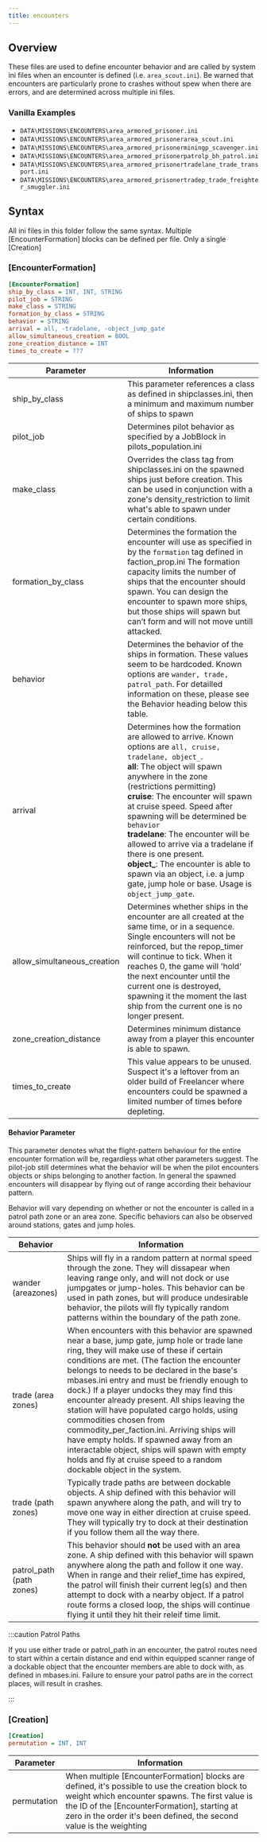 ```yaml
---
title: encounters
---
```


## Overview

These files are used to define encounter behavior and are called by system ini files when an encounter is defined (i.e. `area_scout.ini`). Be warned that encounters are particularly prone to crashes without spew when there are errors, and are determined across multiple ini files.

### Vanilla Examples

* `DATA\MISSIONS\ENCOUNTERS\area_armored_prisoner.ini`
* `DATA\MISSIONS\ENCOUNTERS\area_armored_prisonerarea_scout.ini`
* `DATA\MISSIONS\ENCOUNTERS\area_armored_prisonerminingp_scavenger.ini`
* `DATA\MISSIONS\ENCOUNTERS\area_armored_prisonerpatrolp_bh_patrol.ini`
* `DATA\MISSIONS\ENCOUNTERS\area_armored_prisonertradelane_trade_transport.ini`
* `DATA\MISSIONS\ENCOUNTERS\area_armored_prisonertradep_trade_freighter_smuggler.ini`

## Syntax

All ini files in this folder follow the same syntax. Multiple [EncounterFormation] blocks can be defined per file. Only a single [Creation] 

### [EncounterFormation]

```ini
[EncounterFormation]
ship_by_class = INT, INT, STRING
pilot_job = STRING
make_class = STRING
formation_by_class = STRING
behavior = STRING
arrival = all, -tradelane, -object_jump_gate
allow_simultaneous_creation = BOOL
zone_creation_distance = INT
times_to_create = ???
```

| Parameter                   | Information                                                                                                                                                                                                                                                                                                                                                                                                                                                                                                                                         |
| --------------------------- | --------------------------------------------------------------------------------------------------------------------------------------------------------------------------------------------------------------------------------------------------------------------------------------------------------------------------------------------------------------------------------------------------------------------------------------------------------------------------------------------------------------------------------------------------- |
| ship_by_class               | This parameter references a class as defined in shipclasses.ini, then a minimum and maximum number of ships to spawn                                                                                                                                                                                                                                                                                                                                                                                                                                |
| pilot_job                   | Determines pilot behavior as specified by a JobBlock in pilots_population.ini                                                                                                                                                                                                                                                                                                                                                                                                                                                                       |
| make_class                  | Overrides the class tag from shipclasses.ini on the spawned ships just before creation. This can be used in conjunction with a zone's density_restriction to limit what's able to spawn under certain conditions.                                                                                                                                                                                                                                                                                                                                   |
| formation_by_class          | Determines the formation the encounter will use as specified in by the `formation` tag defined in faction_prop.ini The formation capacity limits the number of ships that the encounter should spawn. You can design the encounter to spawn more ships, but those ships will spawn but can’t form and will not move untill attacked.                                                                                                                                                                                                                |
| behavior                    | Determines the behavior of the ships in formation. These values seem to be hardcoded. Known options are `wander, trade, patrol_path`. For detailled information on these, please see the Behavior heading below this table.                                                                                                                                                                                                                                                                                                                         |
| arrival                     | Determines how the formation are allowed to arrive. Known options are `all, cruise, tradelane, object_`.<br />**all**: The object will spawn anywhere in the zone (restrictions permitting)<br />**cruise**: The encounter will spawn at cruise speed. Speed after spawning will be determined be `behavior`<br />**tradelane**: The encounter will be allowed to arrive via a tradelane if there is one present.<br />**object_**: The encounter is able to spawn via an object, i.e. a jump gate, jump hole or base. Usage is `object_jump_gate`. |
| allow_simultaneous_creation | Determines whether ships in the encounter are all created at the same time, or in a sequence. Single encounters will not be reinforced, but the repop_timer will continue to tick. When it reaches 0, the game will 'hold' the next encounter until the current one is destroyed, spawning it the moment the last ship from the current one is no longer present.                                                                                                                                                                                   |
| zone_creation_distance      | Determines minimum distance away from a player this encounter is able to spawn.                                                                                                                                                                                                                                                                                                                                                                                                                                                                     |
| times_to_create             | This value appears to be unused. Suspect it's a leftover from an older build of Freelancer where encounters could be spawned a limited number of times before depleting.                                                                                                                                                                                                                                                                                                                                                                            |

#### Behavior Parameter
This parameter denotes what the flight-pattern behaviour for the entire encounter formation will be, regardless what other parameters suggest. The pilot-job still determines what the behavior will be when the pilot encounters objects or ships belonging to another faction. In general the spawned encounters will disappear by flying out of range according their behaviour pattern.

Behavior will vary depending on whether or not the encounter is called in a patrol path zone or an area zone. Specific behaviors can also be observed around stations, gates and jump holes.

| Behavior                 | Information                                                                                                                                                                                                                                                                                                                                                                                                                                                                                                                                                                                                                                                                       |
| ------------------------ | --------------------------------------------------------------------------------------------------------------------------------------------------------------------------------------------------------------------------------------------------------------------------------------------------------------------------------------------------------------------------------------------------------------------------------------------------------------------------------------------------------------------------------------------------------------------------------------------------------------------------------------------------------------------------------- |
| wander (areazones)       | Ships will fly in a random pattern at normal speed through the zone. They will dissapear when leaving range only, and will not dock or use jumpgates or jump-holes. This behavior can be used in path zones, but will produce undesirable behavior, the pilots will fly typically random patterns within the boundary of the path zone.                                                                                                                                                                                                                                                                                                                                           |
| trade (area zones)       | When encounters with this behavior are spawned near a base, jump gate, jump hole or trade lane ring, they will make use of these if certain conditions are met. (The faction the encounter belongs to needs to be declared in the base's mbases.ini entry and must be friendly enough to dock.) If a player undocks they may find this encounter already present. All ships leaving the station will have populated cargo holds, using commodities chosen from commodity_per_faction.ini. Arriving ships will have empty holds. If spawned away from an interactable object, ships will spawn with empty holds and fly at cruise speed to a random dockable object in the system. |
| trade (path zones)       | Typically trade paths are between dockable objects. A ship defined with this behavior will spawn anywhere along the path, and will try to move one way in either direction at cruise speed. They will typically try to dock at their destination if you follow them all the way there.                                                                                                                                                                                                                                                                                                                                                                                            |
| patrol_path (path zones) | This behavior should **not** be used with an area zone. A ship defined with this behavior will spawn anywhere along the path and follow it one way. When in range and their relief_time has expired, the patrol will finish their current leg(s) and then attempt to dock with a nearby object. If a patrol route forms a closed loop, the ships will continue flying it until they hit their releif time limit.                                                                                                                                                                                                                                                                  |

:::caution Patrol Paths

If you use either trade or patrol_path in an encounter, the patrol routes need to start within a certain distance and end within equipped scanner range of a dockable object that the encounter members are able to dock with, as defined in mbases.ini. Failure to ensure your patrol paths are in the correct places, will result in crashes.

:::

### [Creation]

```ini
[Creation]
permutation = INT, INT
```

| Parameter   | Information                                                                                                                                                                                                                                                                |
| ----------- | -------------------------------------------------------------------------------------------------------------------------------------------------------------------------------------------------------------------------------------------------------------------------- |
| permutation | When multiple [EncounterFormation] blocks are defined, it's possible to use the creation block to weight which encounter spawns. The first value is the ID of the [EncounterFormation], starting at zero in the order it's been defined, the second value is the weighting |
